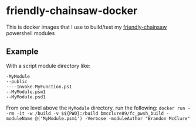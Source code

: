 # friendly-chainsaw-docker
This is docker images that I use to build/test my [friendly-chainsaw](https://github.com/brandonmcclure/friendly-chainsaw) powershell modules

## Example
With a script module directory like:
```
-MyModule
--public
----Invoke-MyFunction.ps1
--MyModule.psm1
--MyModule.psd1
```

From one level above the `MyModule` directory, run the following: 
`docker run --rm -it -w /build -v $${PWD}:/build bmcclure89/fc_pwsh_build -moduleName @('MyModule.psm1') -Verbose -moduleAuthor "Brandon McClure"`